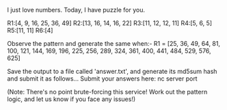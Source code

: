 I just love numbers. Today, I have puzzle for you.

R1:[4, 9, 16, 25, 36, 49]
R2:[13, 16, 14, 16, 22]
R3:[11, 12, 12, 11]
R4:[5, 6, 5]
R5:[11, 11]
R6:[4]

Observe the pattern and generate the same when:-
R1 = [25, 36, 49, 64, 81, 100, 121, 144, 169, 196, 225, 256, 289, 324, 361, 400, 441, 484, 529, 576, 625]

Save the output to a file called 'answer.txt', and generate its md5sum hash and submit it as follows...
Submit your answers here: nc server port

(Note: There's no point brute-forcing this service! Work out the pattern logic, and let us know if you face any issues!)
